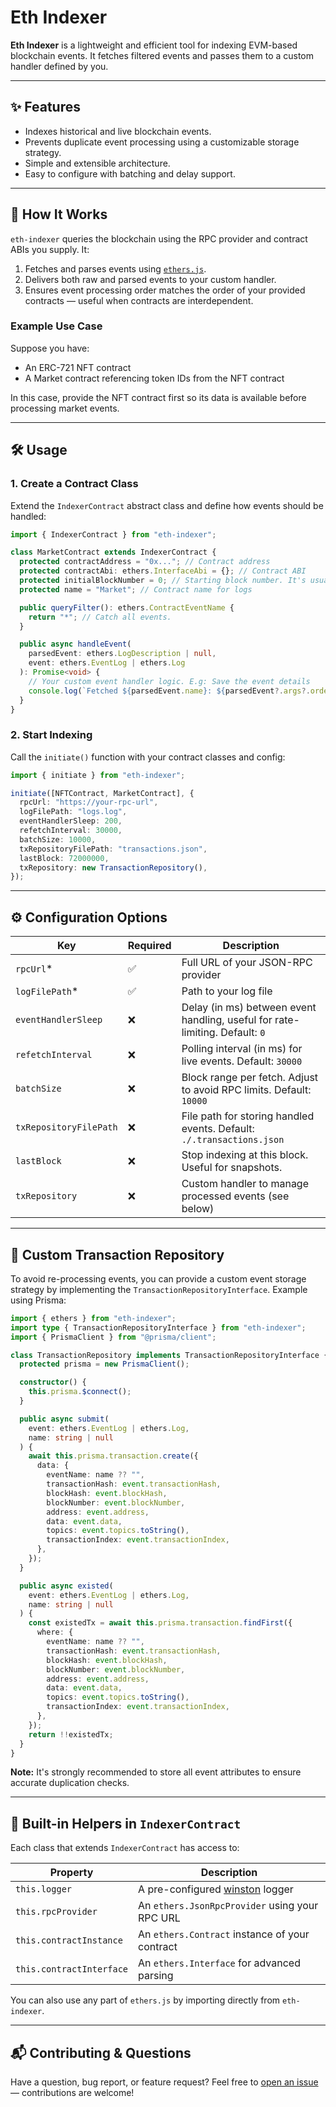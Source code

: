 # Eth Indexer

**Eth Indexer** is a lightweight and efficient tool for indexing EVM-based blockchain events.
It fetches filtered events and passes them to a custom handler defined by you.

---

## ✨ Features

- Indexes historical and live blockchain events.
- Prevents duplicate event processing using a customizable storage strategy.
- Simple and extensible architecture.
- Easy to configure with batching and delay support.

---

## 🚀 How It Works

`eth-indexer` queries the blockchain using the RPC provider and contract ABIs you supply. It:

1. Fetches and parses events using [`ethers.js`](https://docs.ethers.org/).
2. Delivers both raw and parsed events to your custom handler.
3. Ensures event processing order matches the order of your provided contracts — useful when contracts are interdependent.

### Example Use Case

Suppose you have:

- An ERC-721 NFT contract
- A Market contract referencing token IDs from the NFT contract

In this case, provide the NFT contract first so its data is available before processing market events.

---

## 🛠️ Usage

### 1. Create a Contract Class

Extend the `IndexerContract` abstract class and define how events should be handled:

```ts
import { IndexerContract } from "eth-indexer";

class MarketContract extends IndexerContract {
  protected contractAddress = "0x..."; // Contract address
  protected contractAbi: ethers.InterfaceAbi = {}; // Contract ABI
  protected initialBlockNumber = 0; // Starting block number. It's usually the number of the block which the contract is deployed on.
  protected name = "Market"; // Contract name for logs

  public queryFilter(): ethers.ContractEventName {
    return "*"; // Catch all events.
  }

  public async handleEvent(
    parsedEvent: ethers.LogDescription | null,
    event: ethers.EventLog | ethers.Log
  ): Promise<void> {
    // Your custom event handler logic. E.g: Save the event details
    console.log(`Fetched ${parsedEvent.name}: ${parsedEvent?.args?.order_id}`);
  }
}
```

### 2. Start Indexing

Call the `initiate()` function with your contract classes and config:

```ts
import { initiate } from "eth-indexer";

initiate([NFTContract, MarketContract], {
  rpcUrl: "https://your-rpc-url",
  logFilePath: "logs.log",
  eventHandlerSleep: 200,
  refetchInterval: 30000,
  batchSize: 10000,
  txRepositoryFilePath: "transactions.json",
  lastBlock: 72000000,
  txRepository: new TransactionRepository(),
});
```

---

## ⚙️ Configuration Options

| Key                    | Required | Description                                                                  |
| ---------------------- | -------- | ---------------------------------------------------------------------------- |
| `rpcUrl`\*             | ✅       | Full URL of your JSON-RPC provider                                           |
| `logFilePath`\*        | ✅       | Path to your log file                                                        |
| `eventHandlerSleep`    | ❌       | Delay (in ms) between event handling, useful for rate-limiting. Default: `0` |
| `refetchInterval`      | ❌       | Polling interval (in ms) for live events. Default: `30000`                   |
| `batchSize`            | ❌       | Block range per fetch. Adjust to avoid RPC limits. Default: `10000`          |
| `txRepositoryFilePath` | ❌       | File path for storing handled events. Default: `./.transactions.json`        |
| `lastBlock`            | ❌       | Stop indexing at this block. Useful for snapshots.                           |
| `txRepository`         | ❌       | Custom handler to manage processed events (see below)                        |

---

## 🧩 Custom Transaction Repository

To avoid re-processing events, you can provide a custom event storage strategy by implementing the `TransactionRepositoryInterface`. Example using Prisma:

```ts
import { ethers } from "eth-indexer";
import type { TransactionRepositoryInterface } from "eth-indexer";
import { PrismaClient } from "@prisma/client";

class TransactionRepository implements TransactionRepositoryInterface {
  protected prisma = new PrismaClient();

  constructor() {
    this.prisma.$connect();
  }

  public async submit(
    event: ethers.EventLog | ethers.Log,
    name: string | null
  ) {
    await this.prisma.transaction.create({
      data: {
        eventName: name ?? "",
        transactionHash: event.transactionHash,
        blockHash: event.blockHash,
        blockNumber: event.blockNumber,
        address: event.address,
        data: event.data,
        topics: event.topics.toString(),
        transactionIndex: event.transactionIndex,
      },
    });
  }

  public async existed(
    event: ethers.EventLog | ethers.Log,
    name: string | null
  ) {
    const existedTx = await this.prisma.transaction.findFirst({
      where: {
        eventName: name ?? "",
        transactionHash: event.transactionHash,
        blockHash: event.blockHash,
        blockNumber: event.blockNumber,
        address: event.address,
        data: event.data,
        topics: event.topics.toString(),
        transactionIndex: event.transactionIndex,
      },
    });
    return !!existedTx;
  }
}
```

**Note:** It's strongly recommended to store all event attributes to ensure accurate duplication checks.

---

## 🔧 Built-in Helpers in `IndexerContract`

Each class that extends `IndexerContract` has access to:

| Property                 | Description                                                             |
| ------------------------ | ----------------------------------------------------------------------- |
| `this.logger`            | A pre-configured [winston](https://github.com/winstonjs/winston) logger |
| `this.rpcProvider`       | An `ethers.JsonRpcProvider` using your RPC URL                          |
| `this.contractInstance`  | An `ethers.Contract` instance of your contract                          |
| `this.contractInterface` | An `ethers.Interface` for advanced parsing                              |

You can also use any part of `ethers.js` by importing directly from `eth-indexer`.

---

## 📬 Contributing & Questions

Have a question, bug report, or feature request? Feel free to [open an issue](https://github.com/fash-ns/eth-indexer/issues) — contributions are welcome!
